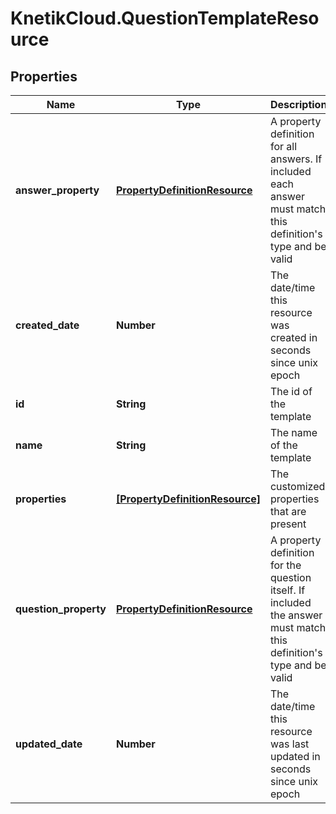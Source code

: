 # KnetikCloud.QuestionTemplateResource

## Properties
Name | Type | Description | Notes
------------ | ------------- | ------------- | -------------
**answer_property** | [**PropertyDefinitionResource**](PropertyDefinitionResource.md) | A property definition for all answers. If included each answer must match this definition&#39;s type and be valid | [optional] 
**created_date** | **Number** | The date/time this resource was created in seconds since unix epoch | [optional] 
**id** | **String** | The id of the template | [optional] 
**name** | **String** | The name of the template | 
**properties** | [**[PropertyDefinitionResource]**](PropertyDefinitionResource.md) | The customized properties that are present | [optional] 
**question_property** | [**PropertyDefinitionResource**](PropertyDefinitionResource.md) | A property definition for the question itself. If included the answer must match this definition&#39;s type and be valid | [optional] 
**updated_date** | **Number** | The date/time this resource was last updated in seconds since unix epoch | [optional] 


